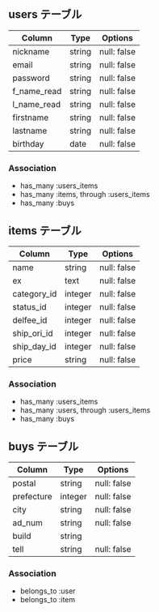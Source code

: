 ## users テーブル
| Column      | Type   | Options     |
| ----------- | ------ | ----------- |
| nickname    | string | null: false |
| email       | string | null: false |
| password    | string | null: false |
| f_name_read | string | null: false |
| l_name_read | string | null: false |
| firstname   | string | null: false |
| lastname    | string | null: false |
| birthday    | date   | null: false |

### Association
- has_many :users_items
- has_many :items, through :users_items
- has_many :buys


## items テーブル
| Column     | Type    | Options     |
| ---------- | ------- | ----------- |
| name       | string  | null: false |
| ex         | text    | null: false |
| category_id| integer | null: false |
| status_id  | integer | null: false |
| delfee_id  | integer | null: false |
| ship_ori_id| integer | null: false |
| ship_day_id| integer | null: false |
| price      | string  | null: false |

### Association
- has_many :users_items
- has_many :users, through :users_items
- has_many :buys


## buys テーブル
| Column    | Type    | Options     |
| --------- | ------- | ----------- |
| postal    | string  | null: false |
| prefecture| integer | null: false |
| city      | string  | null: false |
| ad_num    | string  | null: false |
| build     | string  |             |
| tell      | string  | null: false |

### Association
- belongs_to :user
- belongs_to :item

